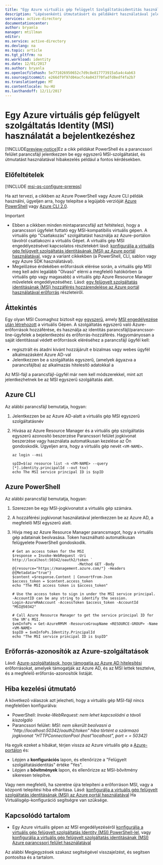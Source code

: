 ```yaml
---
title: "Egy Azure virtuális gép felügyelt Szolgáltatásidentitás használatát a bejelentkezéshez"
description: "Lépésenkénti útmutatásért és példákért használatával jelentkezzen be a parancsfájl-ügyfél egy Azure virtuális gép MSI egyszerű szolgáltatásnév és az erőforrás eléréséhez."
services: active-directory
documentationcenter: 
author: bryanla
manager: mtillman
editor: 
ms.service: active-directory
ms.devlang: na
ms.topic: article
ms.tgt_pltfrm: na
ms.workload: identity
ms.date: 12/01/2017
ms.author: bryanla
ms.openlocfilehash: 5e771026950652c7d9c8e817773915a5a4c4ab63
ms.sourcegitcommit: e266df9f97d04acfc4a843770fadfd8edf4fa2b7
ms.translationtype: MT
ms.contentlocale: hu-HU
ms.lasthandoff: 12/11/2017
---
```

# <a name="how-to-use-an-azure-vm-managed-service-identity-msi-for-sign-in"></a>Egy Azure virtuális gép felügyelt szolgáltatás Identity (MSI) használatát a bejelentkezéshez 

[!INCLUDE[preview-notice](../../includes/active-directory-msi-preview-notice.md)]Ez a cikk példákat PowerShell és a parancssori felület parancsfájl jelentkezzen be egy egyszerű MSI-szolgáltatást, és útmutatást használatával hibakezelés például a fontos kérdésekben.

## <a name="prerequisites"></a>Előfeltételek

[!INCLUDE [msi-qs-configure-prereqs](../../includes/active-directory-msi-qs-configure-prereqs.md)]

Ha azt tervezi, a cikkben az Azure PowerShell vagy Azure CLI példák használni, ügyeljen arra, hogy telepítse a legújabb verzióját [Azure PowerShell](https://www.powershellgallery.com/packages/AzureRM) vagy [Azure CLI 2.0](https://docs.microsoft.com/cli/azure/install-azure-cli). 

> [!IMPORTANT]
> - Ebben a cikkben minden mintaparancsfájl azt feltételezi, hogy a parancssori ügyfelet futtató egy MSI-kompatibilis virtuális gépen. A virtuális gép "Csatlakozás" szolgáltatást használja az Azure-portálon távolról csatlakozni a virtuális Gépet. A virtuális gép MSI engedélyezésével kapcsolatos részletekért lásd: [konfigurálja a virtuális gép felügyelt szolgáltatás identitásának (MSI) az Azure portál használatával](msi-qs-configure-portal-windows-vm.md), vagy a variant cikkekben (a PowerShell, CLI, sablon vagy egy Azure SDK használatával). 
> - Megelőzése érdekében erőforrások elérése során, a virtuális gép MSI meg kell adni legalább "Olvasó" elérni a megfelelő hatókörben (a virtuális gép vagy magasabb) a virtuális gép Azure Resource Manager műveletek engedélyezéséhez. Lásd: [egy felügyelt szolgáltatás identitásának (MSI) hozzáférés hozzárendelése az Azure portál használatával erőforrás](msi-howto-assign-access-portal.md) részleteiről.

## <a name="overview"></a>Áttekintés

Egy olyan MSI Csomaghoz biztosít egy [egyszerű](develop/active-directory-dev-glossary.md#service-principal-object), amely [MSI engedélyezése után létrehozott](msi-overview.md#how-does-it-work) a virtuális Gépen. A szolgáltatás egyszerű való Azure-erőforrások hozzáférése, és használja az identitás parancsfájl/parancssor-line-ügyfelek a bejelentkezési és erőforrás-hozzáférés. Hagyományosan a saját identitással védett erőforrások eléréséhez a parancsfájl ügyfél kell:  

   - regisztrált és átadni kívánt hozzájárult e bizalmas vagy webes ügyfél alkalmazásként Azure AD-val
   - Jelentkezzen be a szolgáltatás egyszerű, (amelyek ágyazva a parancsfájlba) az alkalmazás hitelesítő adatokkal a

Az MSI-fájl a parancsfájl-ügyfél már nem kell módszerekkel, mint azt jelentkezhetnek be az MSI egyszerű szolgáltatás alatt. 

## <a name="azure-cli"></a>Azure CLI

Az alábbi parancsfájl bemutatja, hogyan:

1. Jelentkezzen be az Azure AD-alatt a virtuális gép MSI egyszerű szolgáltatásnév  
2. Hívása az Azure Resource Manager és a virtuális gép szolgáltatás egyszerű azonosító beszerzése Parancssori felület jogkivonat beszerzése vagy használata automatikusan kezelése az Ön gondoskodik. Ügyeljen arra, hogy a virtuális gép nevét `<VM-NAME>`.  

   ```azurecli
   az login --msi
   
   spID=$(az resource list -n <VM-NAME> --query [*].identity.principalId --out tsv)
   echo The MSI service principal ID is $spID
   ```

## <a name="azure-powershell"></a>Azure PowerShell

Az alábbi parancsfájl bemutatja, hogyan:

1. Szerezzen be egy MSI-jogkivonatot a virtuális gép számára.  
2. A hozzáférési jogkivonat használatával jelentkezzen be az Azure AD, a megfelelő MSI egyszerű alatt.   
3. Hívja meg az Azure Resource Manager parancsmagot, hogy a virtuális gép adatainak beolvasása. Token használható automatikusan felügyelete PowerShell gondoskodik.  

   ```azurepowershell
   # Get an access token for the MSI
   $response = Invoke-WebRequest -Uri http://localhost:50342/oauth2/token `
                                 -Method GET -Body @{resource="https://management.azure.com/"} -Headers @{Metadata="true"}
   $content =$response.Content | ConvertFrom-Json
   $access_token = $content.access_token
   echo "The MSI access token is $access_token"

   # Use the access token to sign in under the MSI service principal. -AccountID can be any string to identify the session.
   Login-AzureRmAccount -AccessToken $access_token -AccountId "MSI@50342"

   # Call Azure Resource Manager to get the service principal ID for the VM's MSI. 
   $vmInfoPs = Get-AzureRMVM -ResourceGroupName <RESOURCE-GROUP> -Name <VM-NAME>
   $spID = $vmInfoPs.Identity.PrincipalId
   echo "The MSI service principal ID is $spID"
   ```

## <a name="resource-ids-for-azure-services"></a>Erőforrás-azonosítók az Azure-szolgáltatások

Lásd: [Azure-szolgáltatások, hogy támogatja az Azure AD hitelesítési](msi-overview.md#azure-services-that-support-azure-ad-authentication) erőforrásokat, amelyek támogatják az Azure AD, és az MSI lettek tesztelve, és a megfelelő erőforrás-azonosítók listáját.

## <a name="error-handling-guidance"></a>Hiba kezelési útmutató 

A következő válaszok azt jelezheti, hogy a virtuális gép MSI-fájl nincs megfelelően konfigurálva:

- PowerShell: *Invoke-WebRequest: nem lehet kapcsolódni a távoli kiszolgáló*
- Parancssori felület: *MSI: nem sikerült beolvasni a "http://localhost:50342/oauth2/token" hiba történt a származó jogkivonat "HTTPConnectionPool (host"localhost", port = = 50342)* 

Ha egyik ezeket a hibákat, térjen vissza az Azure virtuális gép a [Azure-portálon](https://portal.azure.com) és:

- Lépjen a **konfigurációs** lapon, és ellenőrizze a "Felügyelt szolgáltatásidentitás" értéke "Yes".
- Lépjen a **bővítmények** lapon, és ellenőrizze az MSI-bővítmény sikeresen telepítve.

Vagy nem megfelelő, ha szeretne újra telepíteni a erőforráson MSI, vagy a központi telepítési hiba elhárítása. Lásd: [konfigurálja a virtuális gép felügyelt szolgáltatás identitásának (MSI) az Azure portál használatával](msi-qs-configure-portal-windows-vm.md) Ha Virtuálisgép-konfiguráció segítségre van szüksége.

## <a name="related-content"></a>Kapcsolódó tartalom

- Egy Azure virtuális gépen az MSI engedélyezéséről [konfigurálja a virtuális gép felügyelt szolgáltatás Identity (MSI) PowerShell-lel](msi-qs-configure-powershell-windows-vm.md), vagy [konfigurálja a virtuális gép felügyelt szolgáltatás identitásának (MSI) Azure parancssori felület használatával](msi-qs-configure-cli-windows-vm.md)

Az alábbi Megjegyzések szakasz segítségével visszajelzést, és segítsen pontosítsa és a tartalom.








